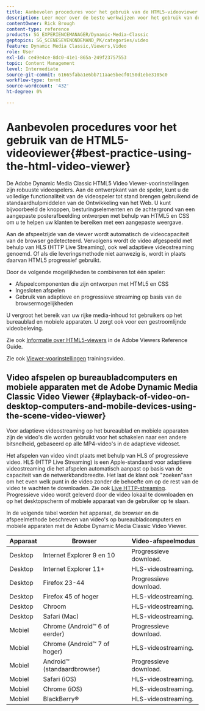 ```yaml
---
title: Aanbevolen procedures voor het gebruik van de HTML5-videoviewer
description: Leer meer over de beste werkwijzen voor het gebruik van de HTML5-videoviewer.
contentOwner: Rick Brough
content-type: reference
products: SG_EXPERIENCEMANAGER/Dynamic-Media-Classic
geptopics: SG_SCENESEVENONDEMAND_PK/categories/video
feature: Dynamic Media Classic,Viewers,Video
role: User
exl-id: ce49e4ce-8dc0-41e1-865a-249f23757553
topic: Content Management
level: Intermediate
source-git-commit: 61665faba1e6bb711aae5becf0150d1ebe3105c0
workflow-type: tm+mt
source-wordcount: '432'
ht-degree: 0%

---
```


# Aanbevolen procedures voor het gebruik van de HTML5-videoviewer{#best-practice-using-the-html-video-viewer}

De Adobe Dynamic Media Classic HTML5 Video Viewer-voorinstellingen zijn robuuste videospelers. Aan de ontwerpkant van de speler, kunt u de volledige functionaliteit van de videospeler tot stand brengen gebruikend de standaardhulpmiddelen van de Ontwikkeling van het Web. U kunt bijvoorbeeld de knoppen, besturingselementen en de achtergrond van een aangepaste posterafbeelding ontwerpen met behulp van HTML5 en CSS om u te helpen uw klanten te bereiken met een aangepaste weergave.

Aan de afspeelzijde van de viewer wordt automatisch de videocapaciteit van de browser gedetecteerd. Vervolgens wordt de video afgespeeld met behulp van HLS (HTTP Live Streaming), ook wel adaptieve videostreaming genoemd. Of als die leveringsmethode niet aanwezig is, wordt in plaats daarvan HTML5 progressief gebruikt.

Door de volgende mogelijkheden te combineren tot één speler:

* Afspeelcomponenten die zijn ontworpen met HTML5 en CSS
* Ingesloten afspelen
* Gebruik van adaptieve en progressieve streaming op basis van de browsermogelijkheden

U vergroot het bereik van uw rijke media-inhoud tot gebruikers op het bureaublad en mobiele apparaten. U zorgt ook voor een gestroomlijnde videobeleving.

Zie ook [Informatie over HTML5-viewers](https://experienceleague.adobe.com/nl/docs/dynamic-media-developer-resources/library/viewers-for-aem-assets-only/c-html5-aem-asset-viewers#viewers-for-aem-assets-only) in de Adobe Viewers Reference Guide.

Zie ook [Viewer-voorinstellingen](https://s7d5.scene7.com/s7viewers/html5/VideoViewer.html?videoserverurl=https://s7d5.scene7.com/is/content/&amp;emailurl=https://s7d5.scene7.com/s7/emailFriend&amp;serverUrl=https://s7d5.scene7.com/is/image/&amp;config=Scene7SharedAssets/Universal_HTML5_Video&amp;contenturl=https://s7d5.scene7.com/skins/&amp;asset=S7tutorials/550_viewer-presets_converted%20renamed_Done-AVS) trainingsvideo.

## Video afspelen op bureaubladcomputers en mobiele apparaten met de Adobe Dynamic Media Classic Video Viewer {#playback-of-video-on-desktop-computers-and-mobile-devices-using-the-scene-video-viewer}

Voor adaptieve videostreaming op het bureaublad en mobiele apparaten zijn de video&#39;s die worden gebruikt voor het schakelen naar een andere bitsnelheid, gebaseerd op alle MP4-video&#39;s in de adaptieve videoset.

Het afspelen van video vindt plaats met behulp van HLS of progressieve video. HLS (HTTP Live Streaming) is een Apple-standaard voor adaptieve videostreaming die het afspelen automatisch aanpast op basis van de capaciteit van de netwerkbandbreedte. Het laat de klant ook &quot;zoeken&quot;aan om het even welk punt in de video zonder de behoefte om op de rest van de video te wachten te downloaden. Zie ook [Live HTTP-streaming](https://developer.apple.com/streaming/). Progressieve video wordt geleverd door de video lokaal te downloaden en op het desktopscherm of mobiele apparaat van de gebruiker op te slaan.

In de volgende tabel worden het apparaat, de browser en de afspeelmethode beschreven van video&#39;s op bureaubladcomputers en mobiele apparaten met de Adobe Dynamic Media Classic Video Viewer.

| Apparaat | Browser | Video-afspeelmodus |
|--- |--- |--- |
| Desktop | Internet Explorer 9 en 10 | Progressieve download. |
| Desktop | Internet Explorer 11+ | HLS-videostreaming. |
| Desktop | Firefox 23-44 | Progressieve download. |
| Desktop | Firefox 45 of hoger | HLS-videostreaming. |
| Desktop | Chroom | HLS-videostreaming. |
| Desktop | Safari (Mac) | HLS-videostreaming. |
| Mobiel | Chrome (Android™ 6 of eerder) | Progressieve download. |
| Mobiel | Chrome (Android™ 7 of hoger) | HLS-videostreaming. |
| Mobiel | Android™ (standaardbrowser) | Progressieve download. |
| Mobiel | Safari (iOS) | HLS-videostreaming. |
| Mobiel | Chrome (iOS) | HLS-videostreaming. |
| Mobiel | BlackBerry® | HLS-videostreaming. |
